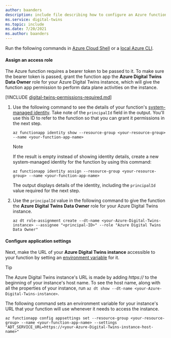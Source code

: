 ```yaml
---
author: baanders
description: include file describing how to configure an Azure function to work with Azure Digital Twins - CLI instructions
ms.service: digital-twins
ms.topic: include
ms.date: 7/20/2021
ms.author: baanders
---
```


Run the following commands in [Azure Cloud Shell](https://shell.azure.com) or a [local Azure CLI](/cli/azure/install-azure-cli).

#### Assign an access role

The Azure function requires a bearer token to be passed to it. To make sure the bearer token is passed, grant the function app the **Azure Digital Twins Data Owner** role for your Azure Digital Twins instance, which will give the function app permission to perform data plane activities on the instance.

[!INCLUDE [digital-twins-permissions-required.md](digital-twins-permissions-required.md)]

1. Use the following command to see the details of your function's [system-managed identity](../articles/active-directory/managed-identities-azure-resources/overview.md). Take note of the `principalId` field in the output. You'll use this ID to refer to the function so that you can grant it permissions in the next step.

    ```azurecli-interactive	
    az functionapp identity show --resource-group <your-resource-group> --name <your-function-app-name>	
    ```

    >[!NOTE]
    > If the result is empty instead of showing identity details, create a new system-managed identity for the function by using this command:
    > 
    >```azurecli-interactive	
    >az functionapp identity assign --resource-group <your-resource-group> --name <your-function-app-name>	
    >```
    >
    > The output displays details of the identity, including the `principalId` value required for the next step. 

1. Use the `principalId` value in the following command to give the function the **Azure Digital Twins Data Owner** role for your Azure Digital Twins instance.

    ```azurecli-interactive	
    az dt role-assignment create --dt-name <your-Azure-Digital-Twins-instance> --assignee "<principal-ID>" --role "Azure Digital Twins Data Owner"
    ```

#### Configure application settings

Next, make the URL of your **Azure Digital Twins instance** accessible to your function by setting an [environment variable](../articles/azure-functions/functions-how-to-use-azure-function-app-settings.md?tabs=portal#use-application-settings) for it.

> [!TIP]
> The Azure Digital Twins instance's URL is made by adding *https://* to the beginning of your instance's host name. To see the host name, along with all the properties of your instance, run `az dt show --dt-name <your-Azure-Digital-Twins-instance>`.

The following command sets an environment variable for your instance's URL that your function will use whenever it needs to access the instance.

```azurecli-interactive	
az functionapp config appsettings set --resource-group <your-resource-group> --name <your-function-app-name> --settings "ADT_SERVICE_URL=https://<your-Azure-Digital-Twins-instance-host-name>"
```